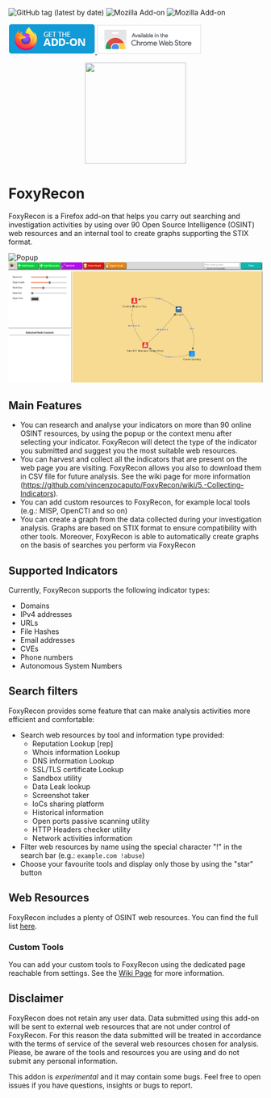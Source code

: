 ![GitHub tag (latest by date)](https://img.shields.io/github/v/tag/vincenzocaputo/FoxyRecon?style=plastic)
![Mozilla Add-on](https://img.shields.io/amo/v/foxyrecon?style=plastic)
![Mozilla Add-on](https://img.shields.io/amo/users/foxyrecon?style=plastic)
<p align="left">
  <a href="https://addons.mozilla.org/en-US/firefox/addon/foxyrecon/">
  <img src="._media/get-the-addon-178x60px.dad84b42.png"/>
  </a>
  <a href="https://chromewebstore.google.com/detail/foxyrecon/adpceplidmllpibncjajnmakfeigkeci">
  <img src="._media/get-extension-chrome.png"/>
  </a>
</p>

<p align="center">
  <img src="._media/foxyrecon.png" width="200" height="200" />
</p>

# FoxyRecon
FoxyRecon is a Firefox add-on that helps you carry out searching and investigation activities by using over 90 Open Source Intelligence (OSINT) web resources and an internal tool to create graphs supporting the STIX format.

![Popup](._media/popup_0.22.0.gif) ![Graph](._media/graph_example.png)

## Main Features

- You can research and analyse your indicators on more than 90 online OSINT resources, by using the popup or the context menu after selecting your indicator. FoxyRecon will detect the type of the indicator you submitted and suggest you the most suitable web resources.
- You can harvest and collect all the indicators that are present on the web page you are visiting. FoxyRecon allows you also to download them in CSV file for future analysis. See the wiki page for more information (https://github.com/vincenzocaputo/FoxyRecon/wiki/5.-Collecting-Indicators).
- You can add custom resources to FoxyRecon, for example local tools (e.g.: MISP, OpenCTI and so on)
- You can create a graph from the data collected during your investigation analysis. Graphs are based on STIX format to ensure compatibility with other tools. Moreover, FoxyRecon is able to automatically create graphs on the basis of searches you perform via FoxyRecon

## Supported Indicators
Currently, FoxyRecon supports the following indicator types:
- Domains
- IPv4 addresses
- URLs
- File Hashes
- Email addresses
- CVEs
- Phone numbers
- Autonomous System Numbers

## Search filters
FoxyRecon provides some feature that can make analysis activities more efficient and comfortable:
- Search web resources by tool and information type provided:
    - Reputation Lookup [rep]
    - Whois information Lookup
    - DNS information Lookup
    - SSL/TLS certificate Lookup
    - Sandbox utility
    - Data Leak lookup
    - Screenshot taker
    - IoCs sharing platform
    - Historical information
    - Open ports passive scanning utility
    - HTTP Headers checker utility
    - Network activities information
- Filter web resources by name using the special character "!" in the search bar (e.g.: `example.com !abuse`)
- Choose your favourite tools and display only those by using the "star" button

## Web Resources
FoxyRecon includes a plenty of OSINT web resources. You can find the full list [here](https://github.com/vincenzocaputo/FoxyRecon/wiki/3.-Web-Resources).

### Custom Tools
You can add your custom tools to FoxyRecon using the dedicated page reachable from settings. See the [Wiki Page](https://github.com/vincenzocaputo/FoxyRecon/wiki/7.-Add-custom-web-tools) for more information.


## Disclaimer
FoxyRecon does not retain any user data. Data submitted using this add-on will be sent to external web resources that are not under control of FoxyRecon. For this reason the data submitted will be treated in accordance with the terms of service of the several web resources chosen for analysis. Please, be aware of the tools and resources you are using and do not submit any personal information.


This addon is *experimental* and it may contain some bugs. Feel free to open issues if you have questions, insights or bugs to report.

